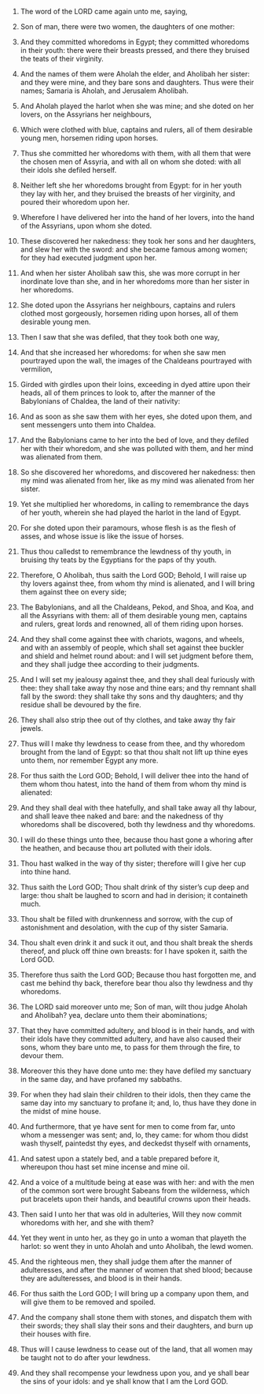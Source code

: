 1. The word of the LORD came again unto me, saying,

2. Son of man,
there were two women, the daughters of one mother:

3. And they
committed whoredoms in Egypt; they committed whoredoms in their youth:
there were their breasts pressed, and there they bruised the teats of
their virginity.

4. And the names of them were Aholah the elder, and Aholibah her
sister: and they were mine, and they bare sons and daughters. Thus
were their names; Samaria is Aholah, and Jerusalem Aholibah.

5. And Aholah played the harlot when she was mine; and she doted on
her lovers, on the Assyrians her neighbours,

6. Which were clothed
with blue, captains and rulers, all of them desirable young men,
horsemen riding upon horses.

7. Thus she committed her whoredoms with them, with all them that
were the chosen men of Assyria, and with all on whom she doted: with
all their idols she defiled herself.

8. Neither left she her whoredoms brought from Egypt: for in her
youth they lay with her, and they bruised the breasts of her
virginity, and poured their whoredom upon her.

9. Wherefore I have delivered her into the hand of her lovers, into
the hand of the Assyrians, upon whom she doted.

10. These discovered her nakedness: they took her sons and her
daughters, and slew her with the sword: and she became famous among
women; for they had executed judgment upon her.

11. And when her sister Aholibah saw this, she was more corrupt in
her inordinate love than she, and in her whoredoms more than her
sister in her whoredoms.

12. She doted upon the Assyrians her neighbours, captains and rulers
clothed most gorgeously, horsemen riding upon horses, all of them
desirable young men.

13. Then I saw that she was defiled, that they took both one way,

14. And that she increased her whoredoms: for when she saw men
pourtrayed upon the wall, the images of the Chaldeans pourtrayed with
vermilion,

15. Girded with girdles upon their loins, exceeding in
dyed attire upon their heads, all of them princes to look to, after
the manner of the Babylonians of Chaldea, the land of their nativity:

16. And as soon as she saw them with her eyes, she doted upon them,
and sent messengers unto them into Chaldea.

17. And the Babylonians came to her into the bed of love, and they
defiled her with their whoredom, and she was polluted with them, and
her mind was alienated from them.

18. So she discovered her whoredoms, and discovered her nakedness:
then my mind was alienated from her, like as my mind was alienated
from her sister.

19. Yet she multiplied her whoredoms, in calling to remembrance the
days of her youth, wherein she had played the harlot in the land of
Egypt.

20. For she doted upon their paramours, whose flesh is as the flesh
of asses, and whose issue is like the issue of horses.

21. Thus thou calledst to remembrance the lewdness of thy youth, in
bruising thy teats by the Egyptians for the paps of thy youth.

22. Therefore, O Aholibah, thus saith the Lord GOD; Behold, I will
raise up thy lovers against thee, from whom thy mind is alienated, and
I will bring them against thee on every side;

23. The Babylonians,
and all the Chaldeans, Pekod, and Shoa, and Koa, and all the Assyrians
with them: all of them desirable young men, captains and rulers, great
lords and renowned, all of them riding upon horses.

24. And they shall come against thee with chariots, wagons, and
wheels, and with an assembly of people, which shall set against thee
buckler and shield and helmet round about: and I will set judgment
before them, and they shall judge thee according to their judgments.

25. And I will set my jealousy against thee, and they shall deal
furiously with thee: they shall take away thy nose and thine ears; and
thy remnant shall fall by the sword: they shall take thy sons and thy
daughters; and thy residue shall be devoured by the fire.

26. They shall also strip thee out of thy clothes, and take away thy
fair jewels.

27. Thus will I make thy lewdness to cease from thee, and thy
whoredom brought from the land of Egypt: so that thou shalt not lift
up thine eyes unto them, nor remember Egypt any more.

28. For thus saith the Lord GOD; Behold, I will deliver thee into
the hand of them whom thou hatest, into the hand of them from whom thy
mind is alienated:

29. And they shall deal with thee hatefully, and
shall take away all thy labour, and shall leave thee naked and bare:
and the nakedness of thy whoredoms shall be discovered, both thy
lewdness and thy whoredoms.

30. I will do these things unto thee, because thou hast gone a
whoring after the heathen, and because thou art polluted with their
idols.

31. Thou hast walked in the way of thy sister; therefore will I give
her cup into thine hand.

32. Thus saith the Lord GOD; Thou shalt drink of thy sister’s cup
deep and large: thou shalt be laughed to scorn and had in derision; it
containeth much.

33. Thou shalt be filled with drunkenness and sorrow, with the cup
of astonishment and desolation, with the cup of thy sister Samaria.

34. Thou shalt even drink it and suck it out, and thou shalt break
the sherds thereof, and pluck off thine own breasts: for I have spoken
it, saith the Lord GOD.

35. Therefore thus saith the Lord GOD; Because thou hast forgotten
me, and cast me behind thy back, therefore bear thou also thy lewdness
and thy whoredoms.

36. The LORD said moreover unto me; Son of man, wilt thou judge
Aholah and Aholibah? yea, declare unto them their abominations;

37. That they have committed adultery, and blood is in their hands, and
with their idols have they committed adultery, and have also caused
their sons, whom they bare unto me, to pass for them through the fire,
to devour them.

38. Moreover this they have done unto me: they have defiled my
sanctuary in the same day, and have profaned my sabbaths.

39. For when they had slain their children to their idols, then they
came the same day into my sanctuary to profane it; and, lo, thus have
they done in the midst of mine house.

40. And furthermore, that ye have sent for men to come from far,
unto whom a messenger was sent; and, lo, they came: for whom thou
didst wash thyself, paintedst thy eyes, and deckedst thyself with
ornaments,

41. And satest upon a stately bed, and a table prepared
before it, whereupon thou hast set mine incense and mine oil.

42. And a voice of a multitude being at ease was with her: and with
the men of the common sort were brought Sabeans from the wilderness,
which put bracelets upon their hands, and beautiful crowns upon their
heads.

43. Then said I unto her that was old in adulteries, Will they now
commit whoredoms with her, and she with them?

44. Yet they went in
unto her, as they go in unto a woman that playeth the harlot: so went
they in unto Aholah and unto Aholibah, the lewd women.

45. And the righteous men, they shall judge them after the manner of
adulteresses, and after the manner of women that shed blood; because
they are adulteresses, and blood is in their hands.

46. For thus saith the Lord GOD; I will bring up a company upon
them, and will give them to be removed and spoiled.

47. And the company shall stone them with stones, and dispatch them
with their swords; they shall slay their sons and their daughters, and
burn up their houses with fire.

48. Thus will I cause lewdness to cease out of the land, that all
women may be taught not to do after your lewdness.

49. And they shall recompense your lewdness upon you, and ye shall
bear the sins of your idols: and ye shall know that I am the Lord GOD.